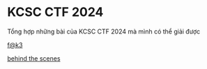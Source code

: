 # KCSC CTF 2024

Tổng hợp những bài của KCSC CTF 2024 mà mình có thể giải được

[f@k3](https://github.com/noobmannn/KCSC_CTF_2024/blob/main/f%40k3/README.md)

[behind the scenes](https://github.com/noobmannn/KCSC_CTF_2024/blob/main/behind%20the%20scenes/README.md)
